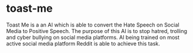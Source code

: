 # toast-me
Toast Me is a an AI which is able to convert the Hate Speech on Social Media to Positive Speech. The purpose of this AI is to stop hatred, trolling and cyber bullying on social media platforms. AI being trained on most active social media platform Reddit is able to achieve this task.
